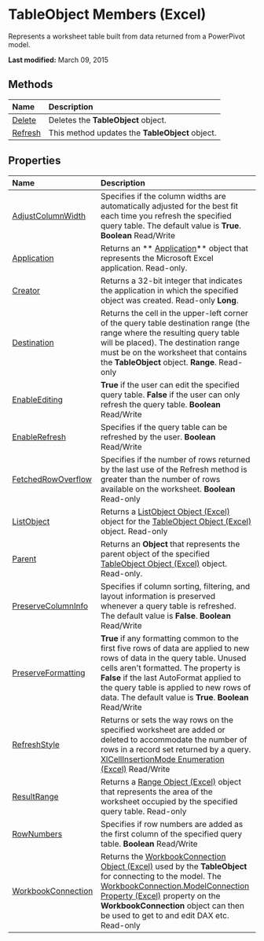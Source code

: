 
# TableObject Members (Excel)
Represents a worksheet table built from data returned from a PowerPivot model.

 **Last modified:** March 09, 2015


## Methods



|**Name**|**Description**|
|:-----|:-----|
| [Delete](f22ff4b2-1353-f2cd-9405-c0b76a1804be.md)|Deletes the  **TableObject** object.|
| [Refresh](5f7e81a8-dab9-1434-1a9f-8abe86e09f20.md)|This method updates the  **TableObject** object.|

## Properties



|**Name**|**Description**|
|:-----|:-----|
| [AdjustColumnWidth](0e389572-16f8-6d3f-aa3e-af25efaba0c8.md)|Specifies if the column widths are automatically adjusted for the best fit each time you refresh the specified query table. The default value is  **True**.  **Boolean** Read/Write|
| [Application](7150f52d-c871-12bc-89d8-42993844187d.md)|Returns an  ** [Application](19b73597-5cf9-4f56-8227-b5211f657f6f.md)** object that represents the Microsoft Excel application. Read-only.|
| [Creator](978051f8-395f-a80b-b62f-ece1e78298f8.md)|Returns a 32-bit integer that indicates the application in which the specified object was created. Read-only  **Long**.|
| [Destination](2bf2e258-d289-2503-a87c-c68561cd1296.md)|Returns the cell in the upper-left corner of the query table destination range (the range where the resulting query table will be placed). The destination range must be on the worksheet that contains the  **TableObject** object. **Range**. Read-only|
| [EnableEditing](7548cc1c-1040-b293-006c-5502d2445197.md)| **True** if the user can edit the specified query table. **False** if the user can only refresh the query table. **Boolean** Read/Write|
| [EnableRefresh](f456c244-3d10-c3d4-84ed-c657cc5719e5.md)|Specifies if the query table can be refreshed by the user.  **Boolean** Read/Write|
| [FetchedRowOverflow](d11d528d-f82a-b7a1-066f-afaa6a2646e3.md)|Specifies if the number of rows returned by the last use of the Refresh method is greater than the number of rows available on the worksheet.  **Boolean** Read-only|
| [ListObject](13ad775d-20b1-ccbf-4d1a-0096815216c6.md)|Returns a  [ListObject Object (Excel)](46de6c4f-8ce0-0c7d-da59-6e52f5eab612.md) object for the [TableObject Object (Excel)](afc981f4-155b-085a-3c17-c8d46c4d7037.md) object. Read-only|
| [Parent](d4ed98bf-f41c-d3b9-0770-d3fe93c0d382.md)|Returns an  **Object** that represents the parent object of the specified [TableObject Object (Excel)](afc981f4-155b-085a-3c17-c8d46c4d7037.md) object. Read-only.|
| [PreserveColumnInfo](eb9c65b5-587d-375c-0655-9bf78ce3dc85.md)|Specifies if column sorting, filtering, and layout information is preserved whenever a query table is refreshed. The default value is  **False**.  **Boolean** Read/Write|
| [PreserveFormatting](1557f95d-3fef-52ae-750c-02370a10cfd2.md)| **True** if any formatting common to the first five rows of data are applied to new rows of data in the query table. Unused cells aren't formatted. The property is **False** if the last AutoFormat applied to the query table is applied to new rows of data. The default value is **True**.  **Boolean** Read/Write|
| [RefreshStyle](bd01f56f-35a9-f397-ce00-574b97b4b401.md)|Returns or sets the way rows on the specified worksheet are added or deleted to accommodate the number of rows in a record set returned by a query.  [XlCellInsertionMode Enumeration (Excel)](582f504f-8acf-c359-186e-35429192b6b0.md) Read/Write|
| [ResultRange](1fba8f22-8294-9e5d-f796-ea45ea87d974.md)|Returns a  [Range Object (Excel)](b8207778-0dcc-4570-1234-f130532cc8cd.md) object that represents the area of the worksheet occupied by the specified query table. Read-only|
| [RowNumbers](08debc1f-8cf8-a1be-e35c-cec84e81499d.md)|Specifies if row numbers are added as the first column of the specified query table.  **Boolean** Read/Write|
| [WorkbookConnection](b48ba66d-c5df-33d7-bb37-18f31618d4ad.md)|Returns the  [WorkbookConnection Object (Excel)](5974dd57-7671-cd55-3f8f-6a76fa938317.md) used by the **TableObject** for connecting to the model. The [WorkbookConnection.ModelConnection Property (Excel)](c57e464a-40aa-2fc6-4368-79ad1661a3f9.md) property on the **WorkbookConnection** object can then be used to get to and edit DAX etc. Read-only|
